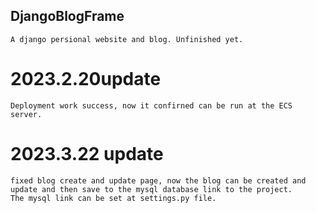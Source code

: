 ## DjangoBlogFrame

    A django persional website and blog. Unfinished yet.

# 2023.2.20update

    Deployment work success, now it confirned can be run at the ECS server.

# 2023.3.22 update

    fixed blog create and update page, now the blog can be created and update and then save to the mysql database link to the project. 
    The mysql link can be set at settings.py file.
